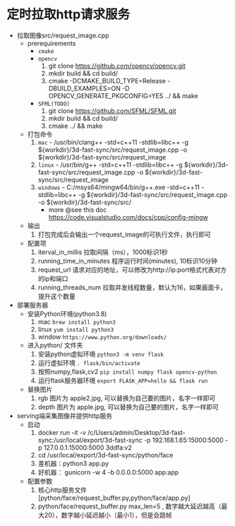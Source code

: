 # 定时拉取http请求服务

- 拉取图像src/request_image.cpp
  - prerequirements
    - `cmake`
    - `opencv`
      1. git clone https://github.com/opencv/opencv.git
      2. mkdir build && cd build/ 
      3. cmake -DCMAKE_BUILD_TYPE=Release -DBUILD_EXAMPLES=ON -D OPENCV_GENERATE_PKGCONFIG=YES ../ && make
    - `SFML(TODO)`
      1. git clone https://github.com/SFML/SFML.git
      2. mkdir build && cd build/ 
      3. cmake ../ && make
  - 打包命令
    1. `mac` - /usr/bin/clang++ -std=c++11 -stdlib=libc++ -g ${workdir}/3d-fast-sync/src/request_image.cpp -o ${workdir}/3d-fast-sync/src/request_image
    2. `linux` - /usr/bin/g++ -std=c++11 -stdlib=libc++ -g ${workdir}/3d-fast-sync/src/request_image.cpp -o ${workdir}/3d-fast-sync/src/request_image
    3. `windows` - C:/msys64/mingw64/bin/g++.exe -std=c++11 -stdlib=libc++ -g ${workdir}/3d-fast-sync/src/request_image.cpp -o ${workdir}/3d-fast-sync/src/
        - more @see this doc https://code.visualstudio.com/docs/cpp/config-mingw
  - 输出
    1. 打包完成后会输出一个request_image的可执行文件，执行即可
  - 配置项
    1. iterval_in_millis 拉取间隔（ms），1000标识1秒
    2. running_time_in_minutes 程序运行时间(minutes), 10标识10分钟
    3. request_url 请求对应的地址，可以修改为http://ip:port格式代表对方的ip和端口
    4. running_threads_num 拉取并发线程数量，默认为16，如果画面卡，提升这个数量
- 部署服务器
  - 安装Python环境(python3.8)
    1. mac `brew install python3`
    2. linux `yum install python3`
    3. window `https://www.python.org/downloads/`
  - 进入python/ 文件夹
    1. 安装python虚拟环境 `python3 -m venv flask`
    2. 运行虚拟环境 `. flask/bin/activate`
    3. 按照numpy,flask,cv2 `pip install numpy flask opencv-python`
    4. 运行flask服务器环境 `export FLASK_APP=hello && flask run`
  - 替换图片
    1. rgb 图片为 apple2.jpg, 可以替换为自己要的图片，名字一样即可
    2. depth 图片为 apple.jpg, 可以替换为自己要的图片，名字一样即可
- serving端采集图像并提供http服务
  - 启动
    1. docker run -it -v /c/Users/admin/Desktop/3d-fast-sync:/usr/local/export/3d-fast-sync -p 192.168.1.65:15000:5000 -p 127.0.0.1:15000:5000 3ddfa:v2
    2. cd /usr/local/export/3d-fast-sync/python/face
    3. 差机器：python3 app.py
    4. 好机器： gunicorn -w 4 -b 0.0.0.0:5000 app:app
  - 配置参数
    1. 核心http服务文件[python/face/request_buffer.py,python/face/app.py]
    1. python/face/request_buffer.py max_len=5 , 数字越大延迟越高（最大20），数字越小延迟越小（最小1），但是会跳帧